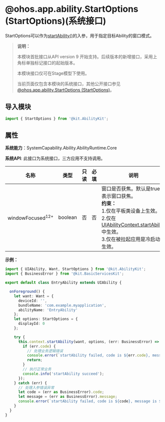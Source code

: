 # @ohos.app.ability.StartOptions (StartOptions)(系统接口)

StartOptions可以作为[startAbility()](js-apis-inner-application-uiAbilityContext.md#uiabilitycontextstartability-1)的入参，用于指定目标Ability的窗口模式。

> **说明：**
>
> 本模块首批接口从API version 9 开始支持。后续版本的新增接口，采用上角标单独标记接口的起始版本。
>
> 本模块接口仅可在Stage模型下使用。
>
> 当前页面仅包含本模块的系统接口，其他公开接口参见[@ohos.app.ability.StartOptions (StartOptions)](js-apis-app-ability-startOptions.md)。

## 导入模块

```ts
import { StartOptions } from '@kit.AbilityKit';
```

## 属性

**系统能力**：SystemCapability.Ability.AbilityRuntime.Core

**系统API**: 此接口为系统接口，三方应用不支持调用。

| 名称 | 类型 | 只读 | 必填 | 说明 |
| -------- | -------- | -------- | -------- | -------- |
| windowFocused<sup>12+</sup> | boolean | 否 | 否 | 窗口是否获焦。默认是true，表示窗口获焦。<br>**约束：**<br>1.仅在平板类设备上生效。<br>2.仅在[UIAbilityContext.startAbility](js-apis-inner-application-uiAbilityContext.md#uiabilitycontextstartability-1)中生效。<br>3.仅在被拉起应用是冷启动时生效。 |

**示例：**

  ```ts
  import { UIAbility, Want, StartOptions } from '@kit.AbilityKit';
  import { BusinessError } from '@kit.BasicServicesKit';

  export default class EntryAbility extends UIAbility {

    onForeground() {
      let want: Want = {
        deviceId: '',
        bundleName: 'com.example.myapplication',
        abilityName: 'EntryAbility'
      };
      let options: StartOptions = {
        displayId: 0
      };

      try {
        this.context.startAbility(want, options, (err: BusinessError) => {
          if (err.code) {
            // 处理业务逻辑错误
            console.error(`startAbility failed, code is ${err.code}, message is ${err.message}`);
            return;
          }
          // 执行正常业务
          console.info('startAbility succeed');
        });
      } catch (err) {
        // 处理入参错误异常
        let code = (err as BusinessError).code;
        let message = (err as BusinessError).message;
        console.error(`startAbility failed, code is ${code}, message is ${message}`);
      }
    }
  }
  ```
